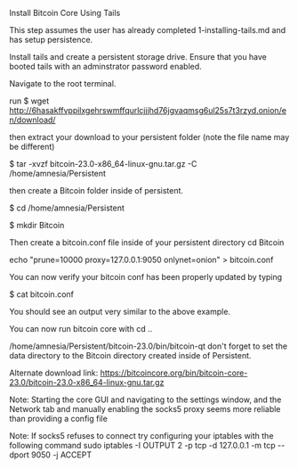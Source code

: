Install Bitcoin Core Using Tails

This step assumes the user has already completed 1-installing-tails.md and has setup persistence.

Install tails and create a persistent storage drive. Ensure that you have booted tails with an adminstrator password enabled.

Navigate to the root terminal.

run $ wget http://6hasakffvppilxgehrswmffqurlcjjjhd76jgvaqmsg6ul25s7t3rzyd.onion/en/download/

then extract your download to your persistent folder (note the file name may be different)

$ tar -xvzf bitcoin-23.0-x86_64-linux-gnu.tar.gz -C /home/amnesia/Persistent

then create a Bitcoin folder inside of persistent.

$ cd /home/amnesia/Persistent

$ mkdir Bitcoin

Then create a bitcoin.conf file inside of your persistent directory cd Bitcoin

echo "prune=10000 proxy=127.0.0.1:9050 onlynet=onion" > bitcoin.conf

You can now verify your bitcoin conf has been properly updated by typing

$ cat bitcoin.conf

You should see an output very similar to the above example.

You can now run bitcoin core with cd ..

/home/amnesia/Persistent/bitcoin-23.0/bin/bitcoin-qt don't forget to set the data directory to the Bitcoin directory created inside of Persistent.

Alternate download link: https://bitcoincore.org/bin/bitcoin-core-23.0/bitcoin-23.0-x86_64-linux-gnu.tar.gz

Note: Starting the core GUI and navigating to the settings window, and the Network tab and manually enabling the socks5 proxy seems more reliable than providing a config file

Note: If socks5 refuses to connect try configuring your iptables with the following command sudo iptables -I OUTPUT 2 -p tcp -d 127.0.0.1 -m tcp --dport 9050 -j ACCEPT
